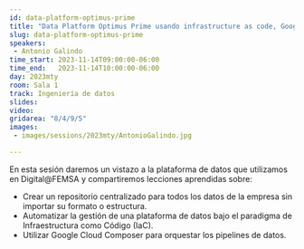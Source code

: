 ```yaml
---
id: data-platform-optimus-prime
title: "Data Platform Optimus Prime usando infrastructure as code, Google Cloud Composer, BigQuery y DataFlow (GCP)"
slug: data-platform-optimus-prime
speakers:
 - Antonio Galindo
time_start: 2023-11-14T09:00:00-06:00
time_end:   2023-11-14T10:00:00-06:00
day: 2023mty
room: Sala 1 
track: Ingeniería de datos
slides: 
video: 
gridarea: "8/4/9/5"
images:
 - images/sessions/2023mty/AntonioGalindo.jpg

---
```


En esta sesión daremos un vistazo a la plataforma de datos que utilizamos en Digital@FEMSA y compartiremos lecciones aprendidas sobre: 
* Crear un repositorio centralizado para todos los datos de la empresa sin importar su formato o estructura. 
* Automatizar la gestión de una plataforma de datos bajo el paradigma de Infraestructura como Código (IaC).
* Utilizar Google Cloud Composer para orquestar los pipelines de datos.



